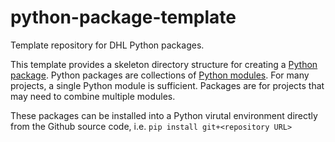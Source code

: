 # python-package-template
Template repository for DHL Python packages. 

This template provides a skeleton directory structure for creating a [Python package](https://docs.python.org/3/tutorial/modules.html#packages). Python packages are collections of [Python modules](https://docs.python.org/3/tutorial/modules.html). For many projects, a single Python module is sufficient. Packages are for projects that may need to combine multiple modules.

These packages can be installed into a Python virutal environment directly from the Github source code, i.e. `pip install git+<repository URL>`
